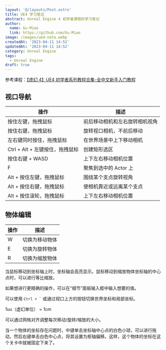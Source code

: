 ```yaml
---
layout: '@/layouts/Post.astro'
title: UE4 学习笔记
abstract: Unreal Engine 4 初学者课程的学习笔记
author:
  name: Gu-Miao
  link: https://github.com/Gu-Miao
image: /images/ue4-note.webp
createdAt: '2023-04-11 14:52'
updatedAt: '2023-04-11 14:52'
category: Unreal Engine
tags:
  - Unreal Engine
draft: true
---
```


参考课程：[【虚幻 4】UE4 初学者系列教程合集-全中文新手入门教程](https://www.bilibili.com/video/BV164411Y732)

## 视口导航

| 操作                            | 描述                           |
| ------------------------------- | ------------------------------ |
| 按住左键，拖拽鼠标              | 前后移动相机和左右旋转相机视角 |
| 按住右键，拖拽鼠标              | 旋转视口相机，不前后移动       |
| 左右键同时按住，拖拽鼠标        | 在世界场景中上下移动相机       |
| Ctrl + Alt + 左键按住，拖拽鼠标 | 创建矩形选区                   |
| 按住右键 + WASD                 | 上下左右移动相机位置           |
| F                               | 聚焦到选中的 Actor 上          |
| Alt + 按住左键，拖拽鼠标        | 围绕某个支点旋转视角           |
| Alt + 按住右键，拖拽鼠标        | 使相机靠近或远离某个支点       |
| Alt + 按住滚轮，拖拽鼠标        | 上下左右移动相机位置           |

## 物体编辑

| 操作 | 描述           |
| ---- | -------------- |
| W    | 切换为移动物体 |
| E    | 切换为旋转物体 |
| R    | 切换为缩放物体 |

当鼠标移动到坐标轴上时，坐标轴会高亮显示。鼠标移动到缩放物体坐标轴的中心点时，可以进行等比缩放。

如果想进行更精确的操作，可以在“细节”面板输入框中输入想要的值。

可以使用 <code>Ctrl + `</code> 或通过视口上方的按钮切换世界坐标和局部坐标。

1uu（虚幻单位） = 1cm

可以通过网格对齐调整每次移动/旋转/缩放的大小。

当一个物体的坐标存在问题时，中键单击坐标轴中心点的白色小球，可以进行拖动，然后右键单击白色中心点，将其设置为枢轴偏移。这样，这个物体的坐标在这个关卡中就被固定下来了。
